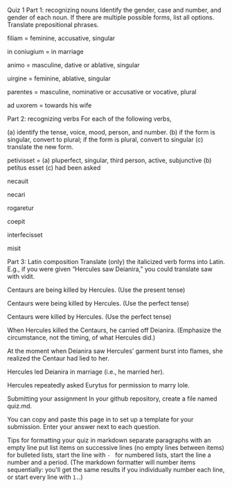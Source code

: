 Quiz 1
Part 1: recognizing nouns
Identify the gender, case and number, and gender of each noun. If there are multiple possible forms, list all options. Translate prepositional phrases.

filiam = feminine, accusative, singular

in coniugium = in marriage

animo = masculine, dative or ablative, singular

uirgine = feminine, ablative, singular

parentes = masculine, nominative or accusative or vocative, plural

ad uxorem = towards his wife


Part 2: recognizing verbs
For each of the following verbs,

(a) identify the tense, voice, mood, person, and number. (b) if the form is singular, convert to plural; if the form is plural, convert to singular (c) translate the new form.

petivisset = (a) pluperfect, singular, third person, active, subjunctive (b) petitus esset (c) had been asked 

necauit

necari

rogaretur

coepit

interfecisset

misit


Part 3: Latin composition
Translate (only) the italicized verb forms into Latin. E.g., if you were given “Hercules saw Deianira,” you could translate saw with vidit.

Centaurs are being killed by Hercules. (Use the present tense)

Centaurs were being killed by Hercules. (Use the perfect tense)

Centaurs were killed by Hercules. (Use the perfect tense)

When Hercules killed the Centaurs, he carried off Deianira. (Emphasize the circumstance, not the timing, of what Hercules did.)

At the moment when Deianira saw Hercules’ garment burst into flames, she realized the Centaur had lied to her.

Hercules led Deianira in marriage (i.e., he married her).

Hercules repeatedly asked Eurytus for permission to marry Iole.


Submitting your assignment
In your github repository, create a file named quiz.md.

You can copy and paste this page in to set up a template for your submission. Enter your answer next to each question.

Tips for formatting your quiz in markdown
separate paragraphs with an empty line
put list items on successive lines (no empty lines between items)
for bulleted lists, start the line with `- `
for numbered lists, start the line a number and a period. (The markdown formatter will number items sequentially: you'll get the same results if you individually number each line, or start every line with `1.`.)
